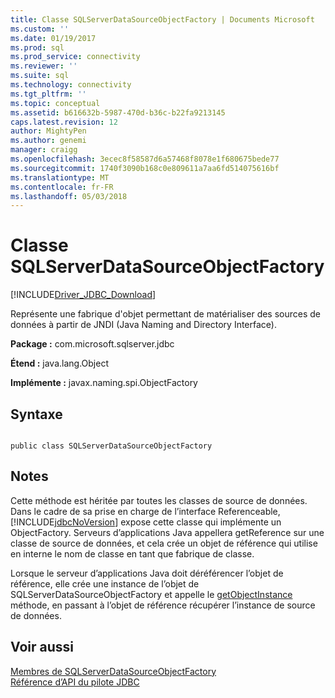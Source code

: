 ```yaml
---
title: Classe SQLServerDataSourceObjectFactory | Documents Microsoft
ms.custom: ''
ms.date: 01/19/2017
ms.prod: sql
ms.prod_service: connectivity
ms.reviewer: ''
ms.suite: sql
ms.technology: connectivity
ms.tgt_pltfrm: ''
ms.topic: conceptual
ms.assetid: b616632b-5987-470d-b36c-b22fa9213145
caps.latest.revision: 12
author: MightyPen
ms.author: genemi
manager: craigg
ms.openlocfilehash: 3ecec8f58587d6a57468f8078e1f680675bede77
ms.sourcegitcommit: 1740f3090b168c0e809611a7aa6fd514075616bf
ms.translationtype: MT
ms.contentlocale: fr-FR
ms.lasthandoff: 05/03/2018
---
```

# <a name="sqlserverdatasourceobjectfactory-class"></a>Classe SQLServerDataSourceObjectFactory
[!INCLUDE[Driver_JDBC_Download](../../../includes/driver_jdbc_download.md)]

  Représente une fabrique d'objet permettant de matérialiser des sources de données à partir de JNDI (Java Naming and Directory Interface).  
  
 **Package :** com.microsoft.sqlserver.jdbc  
  
 **Étend :** java.lang.Object  
  
 **Implémente :** javax.naming.spi.ObjectFactory  
  
## <a name="syntax"></a>Syntaxe  
  
```  
  
public class SQLServerDataSourceObjectFactory  
```  
  
## <a name="remarks"></a>Notes  
 Cette méthode est héritée par toutes les classes de source de données. Dans le cadre de sa prise en charge de l’interface Referenceable, [!INCLUDE[jdbcNoVersion](../../../includes/jdbcnoversion_md.md)] expose cette classe qui implémente un ObjectFactory. Serveurs d’applications Java appellera getReference sur une classe de source de données, et cela crée un objet de référence qui utilise en interne le nom de classe en tant que fabrique de classe.  
  
 Lorsque le serveur d’applications Java doit déréférencer l’objet de référence, elle crée une instance de l’objet de SQLServerDataSourceObjectFactory et appelle le [getObjectInstance](../../../connect/jdbc/reference/getobjectinstance-method-sqlserverdatasourceobjectfactory.md) méthode, en passant à l’objet de référence récupérer l’instance de source de données.  
  
## <a name="see-also"></a>Voir aussi  
 [Membres de SQLServerDataSourceObjectFactory](../../../connect/jdbc/reference/sqlserverdatasourceobjectfactory-members.md)   
 [Référence d’API du pilote JDBC](../../../connect/jdbc/reference/jdbc-driver-api-reference.md)  
  
  
